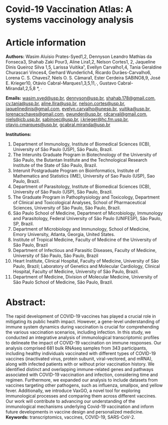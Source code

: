 # Covid-19 Vaccination Atlas: A systems vaccinology analysis

# Article information
**Authors:** Wasim Aluísio Prates-Syed1,2, Dennyson Leandro Mathias da Fonseca3, Shahab Zaki Pour3, Aline Lira1,2, Nelson Cortes1, 2, Jaqueline Dinis Queiroz Silva 1,5, Larissa Vuitika¹, Evellyn Carvalho1,4, Tania Geraldine Churascari Vinces4, Gerhard Wunderlich4, Ricardo Durães-Carvalho6, Lorena C. S. Chaves7, Niels O. S. Câmara1, Ester Cerdeira SABINO8,9, José E. Krieger10, Otávio Cabral-Marques1,3,5,11,∙, Gustavo Cabral-Miranda1,2,5,8 *, ∙

**Emails:** wasim.syed@usp.br, dennyson@usp.br, shahab.178@gmail.com, cv.tania@usp.br, aline.llira@usp.br, nelson.cortes@usp.br, jaquelinedinis@gmail.com, evelyn.carvalho@unesp.br, vuitika@usp.br, lorenacschaves@gmail.com, gwunder@usp.br, rdcarval@gmail.com, niels@icb.usp.br, sabinoec@usp.br, j.krieger@hc.fm.usp.br, otavio.cmarques@usp.br, gcabral.miranda@usp.br 

**Institutions:**
1. Department of Immunology, Institute of Biomedical Sciences (ICB), University of São Paulo (USP), São Paulo, Brazil.
2. The Interunits Graduate Program in Biotechnology of the University of São Paulo, the Butantan Institute and the Technological Research Institute of the State of São Paulo, Brazil.
3. Interunit Postgraduate Program on Bioinformatics, Institute of Mathematics and Statistics (IME), University of Sao Paulo (USP), Sao Paulo, Brazil.
4. Department of Parasitology, Institute of Biomedical Sciences (ICB), University of São Paulo (USP), São Paulo, Brazil.
5. The Graduate Program in Pathophysiology and Toxicology, Department of Clinical and Toxicological Analyses, School of Pharmaceutical Sciences, University of São Paulo, São Paulo, Brazil.
6. São Paulo School of Medicine, Department of Microbiology, Immunology and Parasitology, Federal University of São Paulo (UNIFESP), São Paulo, SP, Brazil.
7. Department of Microbiology and Immunology, School of Medicine, Emory University, Atlanta, Georgia, United States.
8. Institute of Tropical Medicine, Faculty of Medicine of the University of São Paulo, Brazil
9. Department of Infectious and Parasitic Diseases, Faculty of Medicine, University of São Paulo, São Paulo, Brazil
10. Heart Institute, Clinical Hospital, Faculty of Medicine, University of São Paulo, Brazil; Laboratory of Genetics and Molecular Cardiology, Clinical Hospital, Faculty of Medicine, University of São Paulo, Brazil.
11. Department of Medicine, Division of Molecular Medicine, University of São Paulo School of Medicine, São Paulo, Brazil.


# Abstract: 
The rapid development of COVID-19 vaccines has played a crucial role in mitigating its public health impact. However, a gene-level understanding of immune system dynamics during vaccination is crucial for comprehending the various vaccination scenarios, including infection. In this study, we conducted an integrative analysis of immunological transcriptomic profiles to delineate the impact of COVID-19 vaccination on immune responses. Our analysis comprised 681 bulk RNAseq samples from 343 participants, including healthy individuals vaccinated with different types of COVID-19 vaccines (inactivated virus, protein subunit, viral-vectored, and mRNA), along with infected patients with or without prior vaccination history. We identified distinct and overlapping immune-related genes and pathways associated with COVID-19 vaccination and infection, considering time and regimen. Furthermore, we expanded our analysis to include datasets from vaccines targeting other pathogens, such as influenza, smallpox, and yellow fever. Additionally, we introduce VaxGO, a novel tool for exploring immunological processes and comparing them across different vaccines. Our work will contribute to advancing our understanding of the immunological mechanisms underlying Covid-19 vaccination and inform future developments in vaccine design and personalized medicine.
**Keywords:** transcriptomics, vaccines, COVID-19, SARS-CoV-2.
